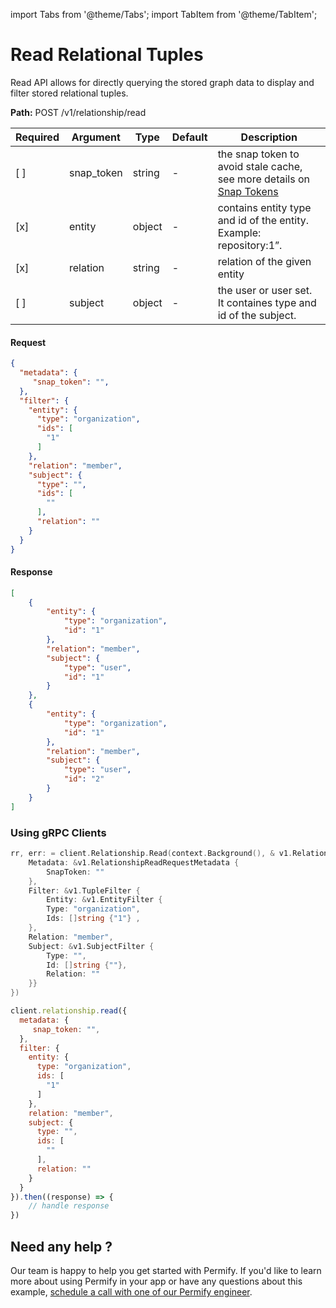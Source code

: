 import Tabs from '@theme/Tabs';
import TabItem from '@theme/TabItem';

# Read Relational Tuples

Read API allows for directly querying the stored graph data to display and filter stored relational tuples.

**Path:** POST /v1/relationship/read

| Required | Argument | Type | Default | Description |
|----------|----------|---------|---------|-------------------------------------------------------------------------------------------|
| [ ]   | snap_token | string | - | the snap token to avoid stale cache, see more details on [Snap Tokens](/docs/reference/snap-tokens) |
| [x]   | entity | object | - | contains entity type and id of the entity. Example: repository:1”.
| [x]   | relation | string | - | relation of the given entity |
| [ ]   | subject | object | - | the user or user set. It containes type and id of the subject.  ||

#### Request

```json
{
  "metadata": {
     "snap_token": "",
  },
  "filter": {
    "entity": {
      "type": "organization",
      "ids": [
        "1"
      ]
    },
    "relation": "member",
    "subject": {
      "type": "",
      "ids": [
        ""
      ],
      "relation": ""
    }
  }
}
```

#### Response

```json
[
    {
        "entity": {
            "type": "organization",
            "id": "1"
        },
        "relation": "member",
        "subject": {
            "type": "user",
            "id": "1"
        }
    },
    {
        "entity": {
            "type": "organization",
            "id": "1"
        },
        "relation": "member",
        "subject": {
            "type": "user",
            "id": "2"
        }
    }
]
```

### Using gRPC Clients

<Tabs>
<TabItem value="go" label="Go">

```go
rr, err: = client.Relationship.Read(context.Background(), & v1.RelationshipReadRequest {
    Metadata: &v1.RelationshipReadRequestMetadata {
        SnapToken: ""
    },
    Filter: &v1.TupleFilter {
        Entity: &v1.EntityFilter {
        Type: "organization",
        Ids: []string {"1"} ,
    },
    Relation: "member",
    Subject: &v1.SubjectFilter {
        Type: "",
        Id: []string {""},
        Relation: ""
    }}
})
```

</TabItem>

<TabItem value="node" label="Node">

```javascript
client.relationship.read({
  metadata: {
     snap_token: "",
  },
  filter: {
    entity: {
      type: "organization",
      ids: [
        "1"
      ]
    },
    relation: "member",
    subject: {
      type: "",
      ids: [
        ""
      ],
      relation: ""
    }
  }
}).then((response) => {
    // handle response
})
```

</TabItem>
</Tabs>

## Need any help ?

Our team is happy to help you get started with Permify. If you'd like to learn more about using Permify in your app or have any questions about this example, [schedule a call with one of our Permify engineer](https://meetings-eu1.hubspot.com/ege-aytin/call-with-an-expert).